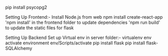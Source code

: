 pip install psycopg2

Setting Up Frontend:-
    Install Node.js from web
    npm install create-react-app
    'npm install' in the frontend folder to update dependencies
    'npm run build' to update the static files for flask
    
Setting Up Backend
    Set up Virtual env in server folder:- virtualenv env
    activate environment env/Scripts/activate
    pip install flask
    pip install flask-SQLAlchemy